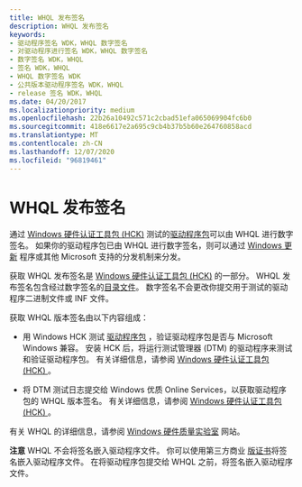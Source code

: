 ```yaml
---
title: WHQL 发布签名
description: WHQL 发布签名
keywords:
- 驱动程序签名 WDK，WHQL 数字签名
- 对驱动程序进行签名 WDK，WHQL 数字签名
- 数字签名 WDK，WHQL
- 签名 WDK，WHQL
- WHQL 数字签名 WDK
- 公共版本驱动程序签名 WDK，WHQL
- release 签名 WDK，WHQL
ms.date: 04/20/2017
ms.localizationpriority: medium
ms.openlocfilehash: 22b26a10492c571c2cbad51efa065069904fc6b0
ms.sourcegitcommit: 418e6617e2a695c9cb4b37b5b60e264760858acd
ms.translationtype: MT
ms.contentlocale: zh-CN
ms.lasthandoff: 12/07/2020
ms.locfileid: "96819461"
---
```

# <a name="whql-release-signature"></a>WHQL 发布签名


通过 [Windows 硬件认证工具包 (HCK)](/windows-hardware/test/hlk/) 测试的[驱动程序包](driver-packages.md)可以由 WHQL 进行数字签名。 如果你的驱动程序包已由 WHQL 进行数字签名，则可以通过 [Windows 更新](/windows-hardware/drivers) 程序或其他 Microsoft 支持的分发机制来分发。

获取 WHQL 发布签名是 [Windows 硬件认证工具包 (HCK)](/windows-hardware/test/hlk/) 的一部分。 WHQL 发布签名包含经过数字签名的[目录文件](catalog-files.md)。 数字签名不会更改你提交用于测试的驱动程序二进制文件或 INF 文件。

获取 WHQL 版本签名由以下内容组成：

-   用 Windows HCK 测试 [驱动程序包](driver-packages.md) ，验证驱动程序包是否与 Microsoft Windows 兼容。 安装 HCK 后，将运行测试管理器 (DTM) 的驱动程序来测试和验证驱动程序包。 有关详细信息，请参阅 [Windows 硬件认证工具包 (HCK) ](/windows-hardware/test/hlk/)。

-   将 DTM 测试日志提交给 Windows 优质 Online Services，以获取驱动程序包的 WHQL 版本签名。 有关详细信息，请参阅 [Windows 硬件认证工具包 (HCK) ](/windows-hardware/test/hlk/)。

有关 WHQL 的详细信息，请参阅 [Windows 硬件质量实验室](/previous-versions/windows/hardware/hck/jj124227(v=vs.85)) 网站。

**注意**  WHQL 不会将签名嵌入驱动程序文件。 你可以使用第三方商业 [版证书](release-certificates.md)将签名嵌入驱动程序文件。 在将驱动程序包提交给 WHQL 之前，将签名嵌入驱动程序文件。

 

